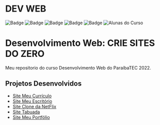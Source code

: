 # DEV WEB
![Badge](https://img.shields.io/github/stars/IDarkStorm/ProjetoDoCurso)
![Badge](https://img.shields.io/github/languages/code-size/badges/shields)
![Badge](https://img.shields.io/github/issues/IDarkStorm/ProjetoDoCurso)
![Badge](https://img.shields.io/github/forks/IDarkStorm/ProjetoDoCurso)
![Badge](https://img.shields.io/github/license/IDarkStorm/ProjetoDoCurso)
![Alunas do Curso](https://i.ibb.co/dgC5HPy/cursos-de-f-rias-capa-classroom-1.png)
# Desenvolvimento Web: CRIE SITES DO ZERO
Meu repositorio do curso
Desenvolvimento Web do ParaíbaTEC 2022.
## Projetos Desenvolvidos
- [Site Meu Currículo](https://meucurriculums.netlify.app)
- [Site Meu Escritório](https://escritoriomy.netlify.app)
- [Site Clone da NetFlix](https://clonedanetflix.netlify.app)
- [Site Tabuada](https://tabuadamemorizador.netlify.app)
- [Site Meu Portfólio](https://portifoliosite.netlify.app/)
